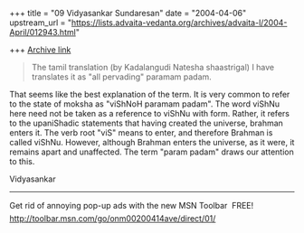 +++
title = "09 Vidyasankar Sundaresan"
date = "2004-04-06"
upstream_url = "https://lists.advaita-vedanta.org/archives/advaita-l/2004-April/012943.html"

+++
[Archive link](https://lists.advaita-vedanta.org/archives/advaita-l/2004-April/012943.html)


>The tamil translation  (by Kadalangudi Natesha shaastrigal) I have
>translates it as "all pervading" paramam padam.

That seems like the best explanation of the term. It is very common to refer 
to the state of moksha as "viShNoH paramam padam". The word viShNu here need 
not be taken as a reference to viShNu with form. Rather, it refers to the 
upaniShadic statements that having created the universe, brahman enters it. 
The verb root "viS" means to enter, and therefore Brahman is called viShNu. 
However, although Brahman enters the universe, as it were, it remains apart 
and unaffected. The term "param padam" draws our attention to this.

Vidyasankar

_________________________________________________________________
Get rid of annoying pop-up ads with the new MSN Toolbar  FREE! 
http://toolbar.msn.com/go/onm00200414ave/direct/01/


